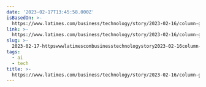 ```yaml
---
date: '2023-02-17T13:45:58.000Z'
isBasedOn: >-
  https://www.latimes.com/business/technology/story/2023-02-16/column-google-microsoft-chatgpt-bard-raters
link: >-
  https://www.latimes.com/business/technology/story/2023-02-16/column-google-microsoft-chatgpt-bard-raters
slug: >-
  2023-02-17-httpswwwlatimescombusinesstechnologystory2023-02-16column-google-microsoft-chatgpt-bard-raters
tags:
  - ai
  - tech
title: >-
  https://www.latimes.com/business/technology/story/2023-02-16/column-google-microsoft-chatgpt-bard-raters
---
```


